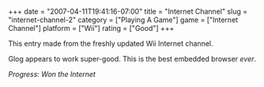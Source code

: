 +++
date = "2007-04-11T19:41:16-07:00"
title = "Internet Channel"
slug = "internet-channel-2"
category = ["Playing A Game"]
game = ["Internet Channel"]
platform = ["Wii"]
rating = ["Good"]
+++

This entry made from the freshly updated Wii Internet channel.

Glog appears to work super-good.  This is the best embedded browser <i>ever</i>.

<i>Progress: Won the Internet</i>